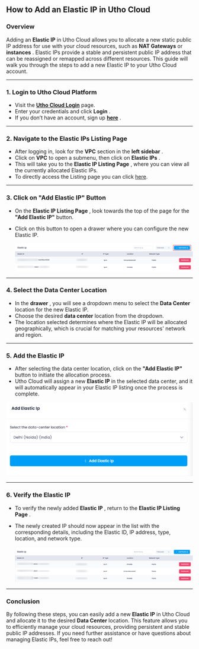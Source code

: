## **How to Add an Elastic IP in Utho Cloud**

### **Overview**

Adding an **Elastic IP** in Utho Cloud allows you to allocate a new static public IP address for use with your cloud resources, such as **NAT Gateways** or  **instances** . Elastic IPs provide a stable and persistent public IP address that can be reassigned or remapped across different resources. This guide will walk you through the steps to add a new Elastic IP to your Utho Cloud account.

---

### **1. Login to Utho Cloud Platform**

* Visit the **[Utho Cloud Login](https://console.utho.com/login)** page.
* Enter your credentials and click  **Login** .
* If you don’t have an account, sign up  **[here](https://console.utho.com/signup)** .

---

### **2. Navigate to the Elastic IPs Listing Page**

* After logging in, look for the **VPC** section in the  **left sidebar** .
* Click on **VPC** to open a submenu, then click on  **Elastic IPs** .
* This will take you to the  **Elastic IP Listing Page** , where you can view all the currently allocated Elastic IPs.
* To directly access the Listing page you can click [here](https://console.utho.com/vpc/elasticip "Elastic IP Listing Page").

---

### **3. Click on "Add Elastic IP" Button**

* On the  **Elastic IP Listing Page** , look towards the top of the page for the **"Add Elastic IP"** button.
* Click on this button to open a drawer where you can configure the new Elastic IP.

  ![1744185049334](image/index/1744185049334.png)

---

### **4. Select the Data Center Location**

* In the  **drawer** , you will see a dropdown menu to select the **Data Center** location for the new Elastic IP.
* Choose the desired **data center** location from the dropdown.
* The location selected determines where the Elastic IP will be allocated geographically, which is crucial for matching your resources' network and region.

---

### **5. Add the Elastic IP**

* After selecting the data center location, click on the **"Add Elastic IP"** button to initiate the allocation process.
* Utho Cloud will assign a new **Elastic IP** in the selected data center, and it will automatically appear in your Elastic IP listing once the process is complete.

![1744185446907](image/index/1744185446907.png)

---

### **6. Verify the Elastic IP**

* To verify the newly added  **Elastic IP** , return to the  **Elastic IP Listing Page** .
* The newly created IP should now appear in the list with the corresponding details, including the Elastic ID, IP address, type, location, and network type.

  ![1744185498495](image/index/1744185498495.png)

---

### **Conclusion**

By following these steps, you can easily add a new **Elastic IP** in Utho Cloud and allocate it to the desired **Data Center** location. This feature allows you to efficiently manage your cloud resources, providing persistent and stable public IP addresses. If you need further assistance or have questions about managing Elastic IPs, feel free to reach out!
